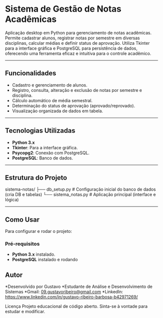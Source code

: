 # Sistema de Gestão de Notas Acadêmicas

Aplicação desktop em Python para gerenciamento de notas acadêmicas. Permite cadastrar alunos, registrar notas por semestre em diversas disciplinas, calcular médias e definir status de aprovação. Utiliza Tkinter para a interface gráfica e PostgreSQL para persistência de dados, oferecendo uma ferramenta eficaz e intuitiva para o controle acadêmico.

---

## Funcionalidades

* Cadastro e gerenciamento de alunos.
* Registro, consulta, alteração e exclusão de notas por semestre e disciplina.
* Cálculo automático de média semestral.
* Determinação do status de aprovação (aprovado/reprovado).
* Visualização organizada de dados em tabela.

---

## Tecnologias Utilizadas

* **Python 3.x**
* **Tkinter**: Para a interface gráfica.
* **Psycopg2**: Conexão com PostgreSQL.
* **PostgreSQL**: Banco de dados.

---

## Estrutura do Projeto

sistema-notas/
├── db_setup.py             # Configuração inicial do banco de dados (cria DB e tabelas)
└── sistema_notas.py        # Aplicação principal (interface e lógica)


---

## Como Usar

Para configurar e rodar o projeto:

### Pré-requisitos

* **Python 3.x** instalado.
* **PostgreSQL** instalado e rodando

## Autor
*Desenvolvido por Gustavo
*Estudante de Análise e Desenvolvimento de Sistemas
*Gmail: 09.gustavoribeiro@gmail.com
*LinkedIn: https://www.linkedin.com/in/gustavo-ribeiro-barbosa-b42971269/

Licença
Projeto educacional de código aberto. Sinta-se à vontade para estudar e modificar.

